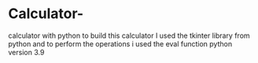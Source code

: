 # Calculator-
calculator with python
to build this calculator I used the tkinter library from python and to perform the operations i used the eval function 
python version 3.9
